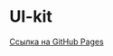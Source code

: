 # UI-kit


[Ссылка на GitHub Pages](https://ex-oblivione.github.io/UI-kit/dist/index.html "перейти на сайт") <br>
